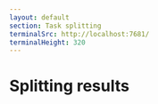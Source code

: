 ```yaml
---
layout: default
section: Task splitting
terminalSrc: http://localhost:7681/
terminalHeight: 320
---
```


# Splitting results

<TtydFrame
  class="mt-8 max-w-[740px]"
  :src="$frontmatter.terminalSrc"
  :height="$frontmatter.terminalHeight"
  data-testid="splitting-terminal"
/>
